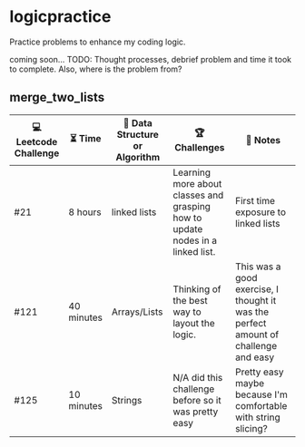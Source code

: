 # logicpractice
Practice problems to enhance my coding logic. 

coming soon... TODO: Thought processes, debrief problem and time it took to complete. Also, where is the problem from?

## merge_two_lists
|:computer: Leetcode Challenge | :hourglass_flowing_sand: Time |  :brain: Data Structure or Algorithm | :trophy: Challenges | :notebook: Notes|
| ------------------| ----| ---------- | ---------------------- | ----------------- |
| #21 | 8 hours | linked lists | Learning more about classes and grasping how to update nodes in a linked list. | First time exposure to linked lists |
| #121 | 40 minutes | Arrays/Lists | Thinking of the best way to layout the logic. | This was a good exercise, I thought it was the perfect amount of challenge and easy |
| #125 | 10 minutes | Strings | N/A did this challenge before so it was pretty easy | Pretty easy maybe because I'm comfortable with string slicing?|